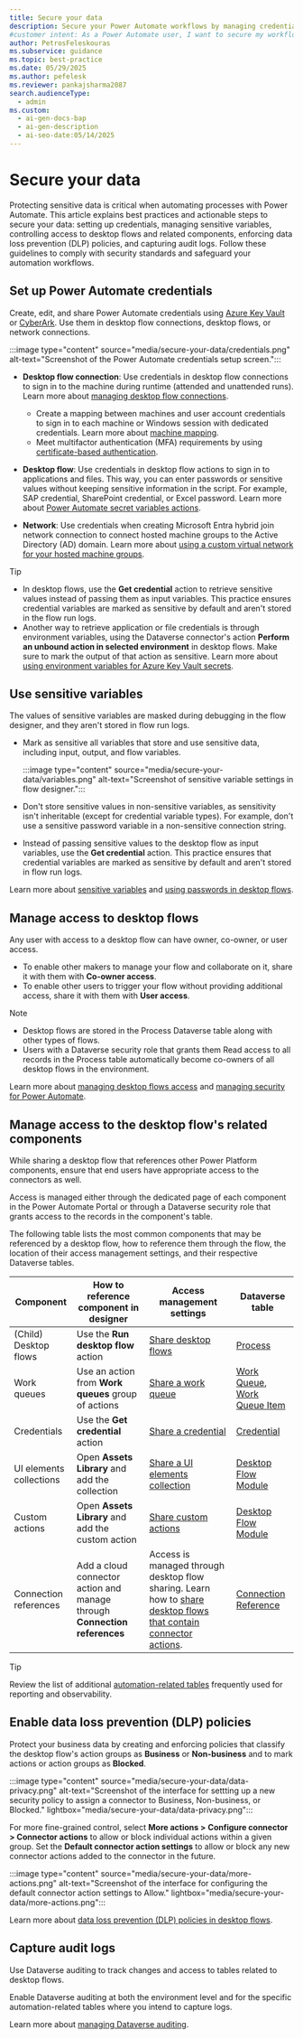 ```yaml
---
title: Secure your data
description: Secure your Power Automate workflows by managing credentials, sensitive variables, and access to desktop flows.
#customer intent: As a Power Automate user, I want to secure my workflows so that I can protect sensitive data and ensure compliance with security standards.  
author: PetrosFeleskouras
ms.subservice: guidance
ms.topic: best-practice
ms.date: 05/29/2025
ms.author: pefelesk
ms.reviewer: pankajsharma2087
search.audienceType:
  - admin
ms.custom:
  - ai-gen-docs-bap
  - ai-gen-description
  - ai-seo-date:05/14/2025
---
```


# Secure your data

Protecting sensitive data is critical when automating processes with Power Automate. This article explains best practices and actionable steps to secure your data: setting up credentials, managing sensitive variables, controlling access to desktop flows and related components, enforcing data loss prevention (DLP) policies, and capturing audit logs. Follow these guidelines to comply with security standards and safeguard your automation workflows.

## Set up Power Automate credentials

Create, edit, and share Power Automate credentials using [Azure Key Vault](../../desktop-flows/create-AzureKeyVault-credential.md) or [CyberArk](../../desktop-flows/create-cyberark-credential.md). Use them in desktop flow connections, desktop flows, or network connections.

:::image type="content" source="media/secure-your-data/credentials.png" alt-text="Screenshot of the Power Automate credentials setup screen.":::

- **Desktop flow connection**: Use credentials in desktop flow connections to sign in to the machine during runtime (attended and unattended runs). Learn more about [managing desktop flow connections](../../desktop-flows/desktop-flow-connections.md).

  - Create a mapping between machines and user account credentials to sign in to each machine or Windows session with dedicated credentials. Learn more about [machine mapping](../../desktop-flows/create-machine-mapping.md).
  - Meet multifactor authentication (MFA) requirements by using [certificate-based authentication](../../desktop-flows/configure-certificate-based-auth.md).

- **Desktop flow**: Use credentials in desktop flow actions to sign in to applications and files. This way, you can enter passwords or sensitive values without keeping sensitive information in the script. For example, SAP credential, SharePoint credential, or Excel password. Learn more about [Power Automate secret variables actions](../../desktop-flows/actions-reference/powerautomatesecretvariables.md).

- **Network**: Use credentials when creating Microsoft Entra hybrid join network connection to connect hosted machine groups to the Active Directory (AD) domain. Learn more about [using a custom virtual network for your hosted machine groups](../../desktop-flows/hosted-machine-groups.md#use-a-custom-virtual-network-for-your-hosted-machine-groups).

> [!TIP]
> - In desktop flows, use the **Get credential** action to retrieve sensitive values instead of passing them as input variables. This practice ensures credential variables are marked as sensitive by default and aren't stored in the flow run logs.
> - Another way to retrieve application or file credentials is through environment variables, using the Dataverse connector's action **Perform an unbound action in selected environment** in desktop flows. Make sure to mark the output of that action as sensitive. Learn more about [using environment variables for Azure Key Vault secrets](/power-apps/maker/data-platform/environmentvariables-azure-key-vault-secrets).

## Use sensitive variables

The values of sensitive variables are masked during debugging in the flow designer, and they aren't stored in flow run logs.

- Mark as sensitive all variables that store and use sensitive data, including input, output, and flow variables.

    :::image type="content" source="media/secure-your-data/variables.png" alt-text="Screenshot of sensitive variable settings in flow designer.":::

- Don't store sensitive values in non-sensitive variables, as sensitivity isn't inheritable (except for credential variable types). For example, don't use a sensitive password variable in a non-sensitive connection string.

- Instead of passing sensitive values to the desktop flow as input variables, use the **Get credential** action. This practice ensures that credential variables are marked as sensitive by default and aren't stored in flow run logs.

Learn more about [sensitive variables](../../desktop-flows/manage-variables.md#sensitive-variables) and [using passwords in desktop flows](../../desktop-flows/how-to/use-passwords.md).

## Manage access to desktop flows

Any user with access to a desktop flow can have owner, co-owner, or user access.

- To enable other makers to manage your flow and collaborate on it, share it with them with **Co-owner access**.
- To enable other users to trigger your flow without providing additional access, share it with them with **User access**.

> [!NOTE]
> - Desktop flows are stored in the Process Dataverse table along with other types of flows.
> - Users with a Dataverse security role that grants them Read access to all records in the Process table automatically become co-owners of all desktop flows in the environment.

Learn more about [managing desktop flows access](../../desktop-flows/manage.md#manage-desktop-flows-access) and [managing security for Power Automate](../../desktop-flows/desktop-flows-security.md). 

## Manage access to the desktop flow's related components

While sharing a desktop flow that references other Power Platform components, ensure that end users have appropriate access to the connectors as well.

Access is managed either through the dedicated page of each component in the Power Automate Portal or through a Dataverse security role that grants access to the records in the component's table.

The following table lists the most common components that may be referenced by a desktop flow, how to reference them through the flow, the location of their access management settings, and their respective Dataverse tables.

| **Component**           | **How to reference component in  designer**                                       | **Access management settings**                                                                                                                                                                                                        | **Dataverse table**                                                                                                                                                                                                           |
|--------------------------|----------------------------------------------------------------------------------|---------------------------------------------------------------------------------------------------------------------------------------------------------------------------------------------------------------------------------------|-------------------------------------------------------------------------------------------------------------------------------------------------------------------------------------------------------------------------------|
| (Child) Desktop flows    | Use the **Run desktop** **flow** action                                          | [Share desktop flows](../../desktop-flows/manage.md#share-desktop-flows)                                                                                                                                                       | [Process](/power-apps/developer/data-platform/reference/entities/workflow)                                                                                                                                                    |
| Work queues              | Use an action from **Work queues** group of actions                              | [Share a work queue](../../desktop-flows/work-queues-manage.md#share-a-work-queue)                                                                                                                                             | [Work Queue](/power-apps/developer/data-platform/reference/entities/workqueue), [Work Queue Item](/power-apps/developer/data-platform/reference/entities/workqueueitem)                                                     |
| Credentials              | Use the **Get credential** action                                                | [Share a credential](../../desktop-flows/create-AzureKeyVault-credential.md#share-a-credential)                                                                                                                                | [Credential](/power-apps/developer/data-platform/reference/entities/credential)                                                                                                                                               |
| UI elements collections  | Open **Assets Library** and add the collection                                   | [Share a UI elements collection](../../desktop-flows/manage-ui-elements-collections.md#share-a-ui-elements-collection)                                                                                                         | [Desktop Flow Module](/power-apps/developer/data-platform/reference/entities/desktopflowmodule)                                                                                                                               |
| Custom actions           | Open **Assets Library** and add the custom action                                | [Share custom actions](../../desktop-flows/upload-custom-actions.md#share-custom-actions)                                                                                                                                      | [Desktop Flow Module](/power-apps/developer/data-platform/reference/entities/desktopflowmodule)                                                                                                                               |
| Connection references    | Add a cloud connector action and manage through **Connection references** | Access is managed through desktop flow sharing. Learn how to [share desktop flows that contain connector actions](../../desktop-flows/how-to/share-desktop-flows-that-contain-connector-actions.md).                             | [Connection Reference](/power-apps/developer/data-platform/reference/entities/connectionreference)                                                                                                                            |
> [!TIP]
> Review the list of additional [automation-related tables](/power-automate/automation-analytics-with-fabric-queries#list-of-automation-related-tables) frequently used for reporting and observability.

## Enable data loss prevention (DLP) policies

Protect your business data by creating and enforcing policies that classify the desktop flow's action groups as **Business** or **Non-business** and to mark actions or action groups as **Blocked**.

:::image type="content" source="media/secure-your-data/data-privacy.png" alt-text="Screenshot of the interface for settting up a new security policy to assign a connector to Business, Non-business, or Blocked." lightbox="media/secure-your-data/data-privacy.png":::

For more fine-grained control, select **More actions \>** **Configure connector \> Connector actions** to allow or block individual actions within a given group. Set the **Default connector action settings** to allow or block any new connector actions added to the connector in the future.

:::image type="content" source="media/secure-your-data/more-actions.png" alt-text="Screenshot of the interface for configuring the default connector action settings to Allow." lightbox="media/secure-your-data/more-actions.png":::

Learn more about [data loss prevention (DLP) policies in desktop flows](../../desktop-flows/data-loss-prevention.md).

## Capture audit logs

Use Dataverse auditing to track changes and access to tables related to desktop flows.

Enable Dataverse auditing at both the environment level and for the specific automation-related tables where you intend to capture logs.

Learn more about [managing Dataverse auditing](/power-platform/admin/manage-dataverse-auditing).
